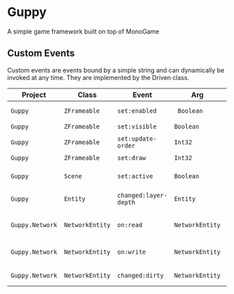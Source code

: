 # Guppy
A simple game framework built on top of MonoGame


## Custom Events
Custom events are events bound by a simple string and can dynamically be invoked at any time. They are implemented by the Driven class.

| Project | Class | Event | Arg | Description |
| ------- | ----- | ----- | --------- | ----------- |
| `Guppy` | `ZFrameable` | `set:enabled` |` Boolean` | Invoked when the enabled value is updated. |
| `Guppy` | `ZFrameable` | `set:visible` | `Boolean` | Invoked when the visible value is updated. |
| `Guppy` | `ZFrameable` | `set:update-order` | `Int32` | Invoked when the update order value is changed. |
| `Guppy` | `ZFrameable` | `set:draw` | `Int32` | Invoked when the draw value is updated. |
| | | | |
| `Guppy` | `Scene` | `set:active` | `Boolean` | Invoked when the scene is marked as active or inactive. |
| | | | |
| `Guppy` | `Entity` | `changed:layer-depth` | `Entity` | Invoked when the entity's layer depth is changed. |
| | | | |
| `Guppy.Network` | `NetworkEntity` | `on:read` | `NetworkEntity` | Invoked when the `NetworkEntity.Read(NetIncomingMessage)` function is called. |
| `Guppy.Network` | `NetworkEntity` | `on:write` | `NetworkEntity` | Invoked when the `NetworkEntity.Write(NetIncomingMessage)` function is called. |
| `Guppy.Network` | `NetworkEntity` | `changed:dirty` | `NetworkEntity` | Invoked when the network entity's dirty value is changed. |
